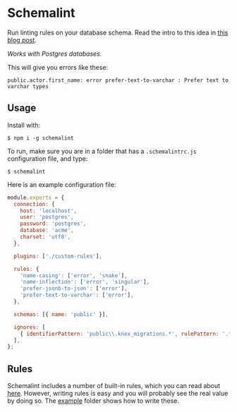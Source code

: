 # Schemalint

Run linting rules on your database schema. Read the intro to this idea in [this blog post](https://medium.com/@kristiandupont/database-schema-linting-5e83b18dc99a).

_Works with Postgres databases._

This will give you errors like these:

```
public.actor.first_name: error prefer-text-to-varchar : Prefer text to varchar types
```

## Usage

Install with:

```
$ npm i -g schemalint
```

To run, make sure you are in a folder that has a `.schemalintrc.js` configuration file, and type:

```
$ schemalint
```

Here is an example configuration file:

```javascript
module.exports = {
  connection: {
    host: 'localhost',
    user: 'postgres',
    password: 'postgres',
    database: 'acme',
    charset: 'utf8',
  },

  plugins: ['./custom-rules'],

  rules: {
    'name-casing': ['error', 'snake'],
    'name-inflection': ['error', 'singular'],
    'prefer-jsonb-to-json': ['error'],
    'prefer-text-to-varchar': ['error'],
  },

  schemas: [{ name: 'public' }],

  ignores: [
    { identifierPattern: 'public\\.knex_migrations.*', rulePattern: '.*' },
  ],
};
```

## Rules

Schemalint includes a number of built-in rules, which you can read about [here](/src/rules). However, writing rules is easy and you will probably see the real value by doing so. The [example](/example) folder shows how to write these.
